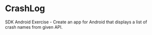 # CrashLog


SDK Android Exercise - Create an app for Android that displays a list of crash names from given API.
